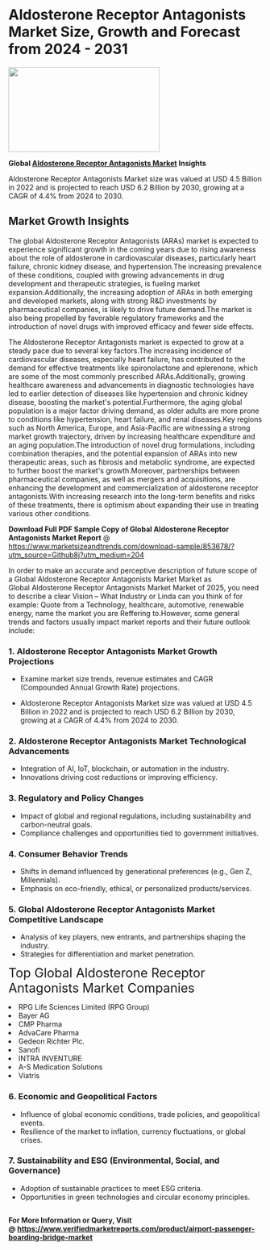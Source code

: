 <H1>Aldosterone Receptor Antagonists Market Size, Growth and Forecast from 2024 - 2031</H1><img class="aligncenter size-medium wp-image-584254" src="https://thirdeyenews.in/wp-content/uploads/2024/09/Global-Market-Research-300x168.jpeg" alt="" width="300" height="168" /><p><strong>Global&nbsp;<a href="https://www.marketsizeandtrends.com/download-sample/853678/?utm_source=Github8j?utm_medium=204">Aldosterone Receptor Antagonists Market</a> Insights</strong></p><p>Aldosterone Receptor Antagonists Market size was valued at USD 4.5 Billion in 2022 and is projected to reach USD 6.2 Billion by 2030, growing at a CAGR of 4.4% from 2024 to 2030.</p><p><h2>Market Growth Insights</h2> <p>The global Aldosterone Receptor Antagonists (ARAs) market is expected to experience significant growth in the coming years due to rising awareness about the role of aldosterone in cardiovascular diseases, particularly heart failure, chronic kidney disease, and hypertension.The increasing prevalence of these conditions, coupled with growing advancements in drug development and therapeutic strategies, is fueling market expansion.Additionally, the increasing adoption of ARAs in both emerging and developed markets, along with strong R&D investments by pharmaceutical companies, is likely to drive future demand.The market is also being propelled by favorable regulatory frameworks and the introduction of novel drugs with improved efficacy and fewer side effects.</p> <p>The Aldosterone Receptor Antagonists market is expected to grow at a steady pace due to several key factors.The increasing incidence of cardiovascular diseases, especially heart failure, has contributed to the demand for effective treatments like spironolactone and eplerenone, which are some of the most commonly prescribed ARAs.Additionally, growing healthcare awareness and advancements in diagnostic technologies have led to earlier detection of diseases like hypertension and chronic kidney disease, boosting the market's potential.Furthermore, the aging global population is a major factor driving demand, as older adults are more prone to conditions like hypertension, heart failure, and renal diseases.Key regions such as North America, Europe, and Asia-Pacific are witnessing a strong market growth trajectory, driven by increasing healthcare expenditure and an aging population.The introduction of novel drug formulations, including combination therapies, and the potential expansion of ARAs into new therapeutic areas, such as fibrosis and metabolic syndrome, are expected to further boost the market's growth.Moreover, partnerships between pharmaceutical companies, as well as mergers and acquisitions, are enhancing the development and commercialization of aldosterone receptor antagonists.With increasing research into the long-term benefits and risks of these treatments, there is optimism about expanding their use in treating various other conditions.<p><span class=""><strong>Download Full PDF Sample Copy of Global Aldosterone Receptor Antagonists Market Report</strong> @ <a href="https://www.marketsizeandtrends.com/download-sample/853678/?utm_source=Github8j?utm_medium=204" target="_blank">https://www.marketsizeandtrends.com/download-sample/853678/?utm_source=Github8j?utm_medium=204</a></span></p><p>In order to make an accurate and perceptive description of future scope of a Global&nbsp;Aldosterone Receptor Antagonists Market Market as Global&nbsp;Aldosterone Receptor Antagonists Market Market of 2025, you need to describe a clear Vision &ndash; What Industry or Linda can you think of for example: Quote from a Technology, healthcare, automotive, renewable energy, name the market you are Reffering to.However, some general trends and factors usually impact market reports and their future outlook include:</p><h3>1.&nbsp;<strong>Aldosterone Receptor Antagonists Market Growth Projections</strong></h3><ul><li>Examine market size trends, revenue estimates and CAGR (Compounded Annual Growth Rate) projections.</li><li><p>Aldosterone Receptor Antagonists Market size was valued at USD 4.5 Billion in 2022 and is projected to reach USD 6.2 Billion by 2030, growing at a CAGR of 4.4% from 2024 to 2030.</p></li></ul><h3>2.&nbsp;<strong>Aldosterone Receptor Antagonists Market Technological Advancements</strong></h3><ul><li>Integration of AI, IoT, blockchain, or automation in the industry.</li><li>Innovations driving cost reductions or improving efficiency.</li></ul><h3>3.&nbsp;<strong>Regulatory and Policy Changes</strong></h3><ul><li>Impact of global and regional regulations, including sustainability and carbon-neutral goals.</li><li>Compliance challenges and opportunities tied to government initiatives.</li></ul><h3>4.&nbsp;<strong>Consumer Behavior Trends</strong></h3><ul><li>Shifts in demand influenced by generational preferences (e.g., Gen Z, Millennials).</li><li>Emphasis on eco-friendly, ethical, or personalized products/services.</li></ul><h3>5.&nbsp;<strong>Global Aldosterone Receptor Antagonists Market Competitive Landscape</strong></h3><ul><li>Analysis of key players, new entrants, and partnerships shaping the industry.</li><li>Strategies for differentiation and market penetration.</li></ul><p data-pm-slice="1 1 []"><span style="color: inherit; font-family: inherit; font-size: 25px;">Top Global Aldosterone Receptor Antagonists Market Companies</span></p><div class="" data-test-id=""><p><li>RPG Life Sciences Limited (RPG Group)</li><li> Bayer AG</li><li> CMP Pharma</li><li> AdvaCare Pharma</li><li> Gedeon Richter Plc.</li><li> Sanofi</li><li> INTRA INVENTURE</li><li> A-S Medication Solutions</li><li> Viatris</li></p></div><h3>6.&nbsp;<strong>Economic and Geopolitical Factors</strong></h3><ul><li>Influence of global economic conditions, trade policies, and geopolitical events.</li><li>Resilience of the market to inflation, currency fluctuations, or global crises.</li></ul><h3>7.&nbsp;<strong>Sustainability and ESG (Environmental, Social, and Governance)</strong></h3><ul><li>Adoption of sustainable practices to meet ESG criteria.</li><li>Opportunities in green technologies and circular economy principles.</li></ul><h2><strong style="font-size: 14px;">For More Information or Query, Visit @&nbsp;</strong><a style="background-color: #ffffff; font-size: 14px;" href="https://www.marketsizeandtrends.com/report/aldosterone-receptor-antagonists-market/" target="_blank">https://www.verifiedmarketreports.com/product/airport-passenger-boarding-bridge-market</a></h2>